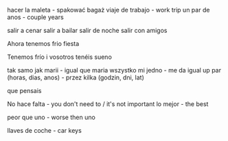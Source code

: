 
hacer la maleta - spakować bagaż
viaje de trabajo - work trip
un par de anos - couple years

salir a cenar
salir a bailar
salir de noche
salir con amigos

Ahora tenemos frio
fiesta

Tenemos frío i vosotros tenéis sueno


tak samo jak marii - igual que maria
wszystko mi jedno - me da igual
up par (horas, dias, anos) - przez kilka (godzin, dni, lat)

que pensais



No hace falta - you don't need to / it's not important
lo mejor - the best

peor que uno - worse then uno



llaves de coche - car keys